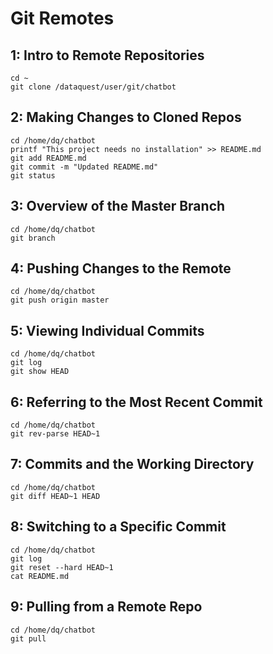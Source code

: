# Git Remotes

## 1: Intro to Remote Repositories
```shell
cd ~
git clone /dataquest/user/git/chatbot
```

## 2: Making Changes to Cloned Repos
```shell
cd /home/dq/chatbot
printf "This project needs no installation" >> README.md
git add README.md
git commit -m "Updated README.md"
git status
```

## 3: Overview of the Master Branch
```shell
cd /home/dq/chatbot
git branch
```

## 4: Pushing Changes to the Remote
```shell
cd /home/dq/chatbot
git push origin master
```

## 5: Viewing Individual Commits
```shell
cd /home/dq/chatbot
git log
git show HEAD
```

## 6: Referring to the Most Recent Commit
```shell
cd /home/dq/chatbot
git rev-parse HEAD~1
```

## 7: Commits and the Working Directory
```shell
cd /home/dq/chatbot
git diff HEAD~1 HEAD
```

## 8: Switching to a Specific Commit
```shell
cd /home/dq/chatbot
git log
git reset --hard HEAD~1
cat README.md
```

## 9: Pulling from a Remote Repo
```shell
cd /home/dq/chatbot
git pull
```